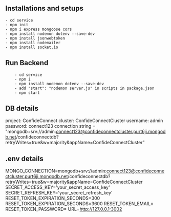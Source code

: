 ## Installations and setups
    - cd service
    - npm init
    - npm i express mongoose cors
    - npm install nodemon dotenv --save-dev 
    - npm install jsonwebtoken
    - npm install nodemailer
    - npm install socket.io

## Run Backend
        - cd service
        - npm i
        - npm install nodemon dotenv --save-dev 
        - add "start": "nodemon server.js" in scripts in package.json
        - npm start

## DB details
project: ConfideConnect
cluster: ConfideConnectCluster
username: admin
password: connect123
connection string = "mongodb+srv://admin:connect123@confideconnectcluster.purt6ji.mongodb.net/confideconnectdb?retryWrites=true&w=majority&appName=ConfideConnectCluster"

## .env details
MONGO_CONNECTION=mongodb+srv://admin:connect123@confideconnectcluster.purt6ji.mongodb.net/confideconnectdb?retryWrites=true&w=majority&appName=ConfideConnectCluster
SECRET_ACCESS_KEY='your_secret_access_key'
SECRET_REFRESH_KEY='your_secret_refresh_key'
RESET_TOKEN_EXPIRATION_SECONDS=300
RESET_TOKEN_EXPIRATION_SECONDS=3600
RESET_TOKEN_EMAIL=
RESET_TOKEN_PASSWORD=
URL=http://127.0.0.1:3002


